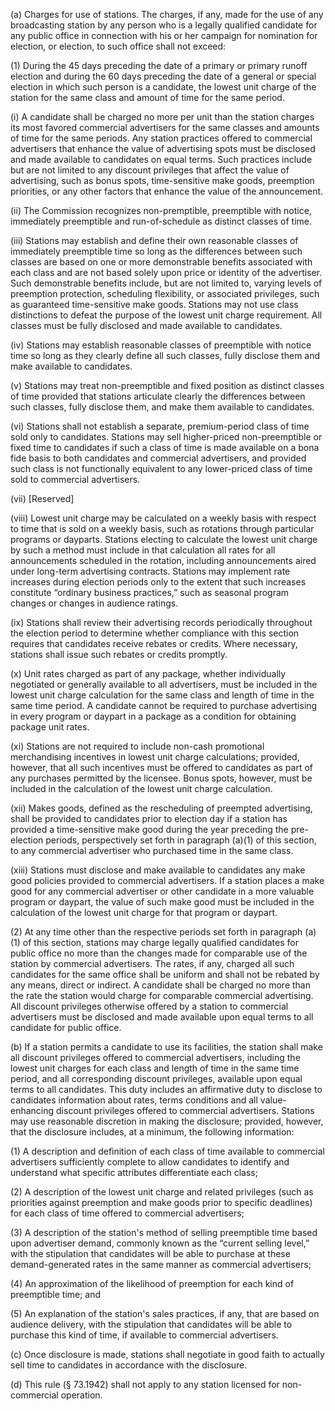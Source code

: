 (a) Charges for use of stations. The charges, if any, made for the use of any broadcasting station by any person who is a legally qualified candidate for any public office in connection with his or her campaign for nomination for election, or election, to such office shall not exceed:

(1) During the 45 days preceding the date of a primary or primary runoff election and during the 60 days preceding the date of a general or special election in which such person is a candidate, the lowest unit charge of the station for the same class and amount of time for the same period.

(i) A candidate shall be charged no more per unit than the station charges its most favored commercial advertisers for the same classes and amounts of time for the same periods. Any station practices offered to commercial advertisers that enhance the value of advertising spots must be disclosed and made available to candidates on equal terms. Such practices include but are not limited to any discount privileges that affect the value of advertising, such as bonus spots, time-sensitive make goods, preemption priorities, or any other factors that enhance the value of the announcement.

(ii) The Commission recognizes non-premptible, preemptible with notice, immediately preemptible and run-of-schedule as distinct classes of time.

(iii) Stations may establish and define their own reasonable classes of immediately preemptible time so long as the differences between such classes are based on one or more demonstrable benefits associated with each class and are not based solely upon price or identity of the advertiser. Such demonstrable benefits include, but are not limited to, varying levels of preemption protection, scheduling flexibility, or associated privileges, such as guaranteed time-sensitive make goods. Stations may not use class distinctions to defeat the purpose of the lowest unit charge requirement. All classes must be fully disclosed and made available to candidates.

(iv) Stations may establish reasonable classes of preemptible with notice time so long as they clearly define all such classes, fully disclose them and make available to candidates.

(v) Stations may treat non-preemptible and fixed position as distinct classes of time provided that stations articulate clearly the differences between such classes, fully disclose them, and make them available to candidates.

(vi) Stations shall not establish a separate, premium-period class of time sold only to candidates. Stations may sell higher-priced non-preemptible or fixed time to candidates if such a class of time is made available on a bona fide basis to both candidates and commercial advertisers, and provided such class is not functionally equivalent to any lower-priced class of time sold to commercial advertisers.

(vii) [Reserved]

(viii) Lowest unit charge may be calculated on a weekly basis with respect to time that is sold on a weekly basis, such as rotations through particular programs or dayparts. Stations electing to calculate the lowest unit charge by such a method must include in that calculation all rates for all announcements scheduled in the rotation, including announcements aired under long-term advertising contracts. Stations may implement rate increases during election periods only to the extent that such increases constitute “ordinary business practices,” such as seasonal program changes or changes in audience ratings.

(ix) Stations shall review their advertising records periodically throughout the election period to determine whether compliance with this section requires that candidates receive rebates or credits. Where necessary, stations shall issue such rebates or credits promptly.

(x) Unit rates charged as part of any package, whether individually negotiated or generally available to all advertisers, must be included in the lowest unit charge calculation for the same class and length of time in the same time period. A candidate cannot be required to purchase advertising in every program or daypart in a package as a condition for obtaining package unit rates.

(xi) Stations are not required to include non-cash promotional merchandising incentives in lowest unit charge calculations; provided, however, that all such incentives must be offered to candidates as part of any purchases permitted by the licensee. Bonus spots, however, must be included in the calculation of the lowest unit charge calculation.

(xii) Makes goods, defined as the rescheduling of preempted advertising, shall be provided to candidates prior to election day if a station has provided a time-sensitive make good during the year preceding the pre-election periods, perspectively set forth in paragraph (a)(1) of this section, to any commercial advertiser who purchased time in the same class.

(xiii) Stations must disclose and make available to candidates any make good policies provided to commercial advertisers. If a station places a make good for any commercial advertiser or other candidate in a more valuable program or daypart, the value of such make good must be included in the calculation of the lowest unit charge for that program or daypart.

(2) At any time other than the respective periods set forth in paragraph (a)(1) of this section, stations may charge legally qualified candidates for public office no more than the changes made for comparable use of the station by commercial advertisers. The rates, if any, charged all such candidates for the same office shall be uniform and shall not be rebated by any means, direct or indirect. A candidate shall be charged no more than the rate the station would charge for comparable commercial advertising. All discount privileges otherwise offered by a station to commercial advertisers must be disclosed and made available upon equal terms to all candidate for public office.

(b) If a station permits a candidate to use its facilities, the station shall make all discount privileges offered to commercial advertisers, including the lowest unit charges for each class and length of time in the same time period, and all corresponding discount privileges, available upon equal terms to all candidates. This duty includes an affirmative duty to disclose to candidates information about rates, terms conditions and all value-enhancing discount privileges offered to commercial advertisers. Stations may use reasonable discretion in making the disclosure; provided, however, that the disclosure includes, at a minimum, the following information:

(1) A description and definition of each class of time available to commercial advertisers sufficiently complete to allow candidates to identify and understand what specific attributes differentiate each class;

(2) A description of the lowest unit charge and related privileges (such as priorities against preemption and make goods prior to specific deadlines) for each class of time offered to commercial advertisers;

(3) A description of the station's method of selling preemptible time based upon advertiser demand, commonly known as the “current selling level,” with the stipulation that candidates will be able to purchase at these demand-generated rates in the same manner as commercial advertisers;

(4) An approximation of the likelihood of preemption for each kind of preemptible time; and

(5) An explanation of the station's sales practices, if any, that are based on audience delivery, with the stipulation that candidates will be able to purchase this kind of time, if available to commercial advertisers.

(c) Once disclosure is made, stations shall negotiate in good faith to actually sell time to candidates in accordance with the disclosure.

(d) This rule (§ 73.1942) shall not apply to any station licensed for non-commercial operation.

